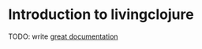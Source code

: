 # Introduction to livingclojure

TODO: write [great documentation](http://jacobian.org/writing/what-to-write/)
